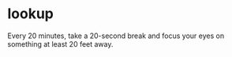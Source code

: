 # lookup
Every 20 minutes, take a 20-second break and focus your eyes on something at least 20 feet away.
